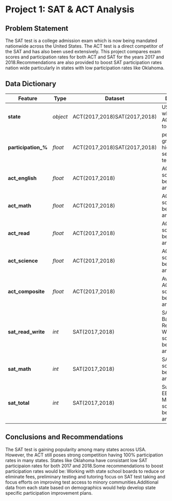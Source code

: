 # Project 1: SAT & ACT Analysis

## Problem Statement

The SAT test is a college admission exam which is now being mandated nationwide across the United States. The ACT test is a direct competitor of the SAT and has also been used extensively. This project compares exam scores and participation rates for both ACT and SAT for the years 2017 and 2018.Recommendations are also provided to boost SAT participation rates nation wide particularly in states with low participation rates like Oklahoma.

## Data Dictionary

|Feature|Type|Dataset|Description|
|---|---|---|---|
|**state**|*object*|ACT(2017,2018)SAT(2017,2018)|USA state where SAT or ACT testing took place| 
|**participation_%**|*float*|ACT(2017,2018)SAT(2017,2018)|percentage of graduating high school seniors being tested|
|**act_english**|*float*|ACT(2017,2018)|ACT English scaled score between 1 and 36|
|**act_math**|*float*|ACT(2017,2018)|ACT Math scaled score between 1 and 36|
|**act_read**|*float*|ACT(2017,2018)|ACT Reading scaled score between 1 and 36|
|**act_science**|*float*|ACT(2017,2018)|ACT Science scaled score between 1 and 36|
|**act_composite**|*float*|ACT(2017,2018)|Average of 4 ACT scaled scores between 1 and 36|
|**sat_read_write**|*int*|SAT(2017,2018)|SAT Evidence Based Reading and Writing(EBRW) scaled score between 200 and 800|
|**sat_math**|*int*|SAT(2017,2018)|SAT Math scaled scores between 200 and 800|
|**sat_total**|*int*|SAT(2017,2018)|Sum of SAT EBRW and Math scaled scores between 400 and 1600|

## Conclusions and Recommendations

The SAT test is gaining popularity among many states across USA. However, the ACT still poses strong competition having 100% participation rates in many states. States like Oklahoma have consistant low SAT participaion rates for both 2017 and 2018.Some recommendations to boost participation rates would be: Working with state school boards to reduce or eliminate fees, preliminary testing and tutoring focus on SAT test taking and focus efforts on improving  test access to minory communities.Additional data from each state based on demographics would help develop state specific participation improvement plans.
